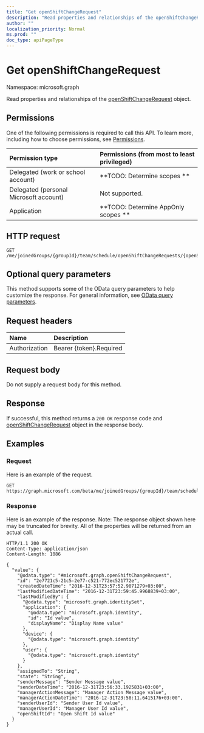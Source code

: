 ```yaml
---
title: "Get openShiftChangeRequest"
description: "Read properties and relationships of the openShiftChangeRequest object."
author: ""
localization_priority: Normal
ms.prod: ""
doc_type: apiPageType
---
```


# Get openShiftChangeRequest

Namespace: microsoft.graph

Read properties and relationships of the [openShiftChangeRequest](../resources/openshiftchangerequest.md) object.

## Permissions
One of the following permissions is required to call this API. To learn more, including how to choose permissions, see [Permissions](/concepts/permissions-reference.md).

|Permission type|Permissions (from most to least privileged)|
|:---|:---|
|Delegated (work or school account)|**TODO: Determine scopes **|
|Delegated (personal Microsoft account)|Not supported.|
|Application|**TODO: Determine AppOnly scopes **|

## HTTP request
<!-- {
  "blockType": "ignored"
}
-->
``` http
GET /me/joinedGroups/{groupId}/team/schedule/openShiftChangeRequests/{openShiftChangeRequestId}
```

## Optional query parameters
This method supports some of the OData query parameters to help customize the response. For general information, see [OData query parameters](/graph/query-parameters).

## Request headers
|Name|Description|
|:---|:---|
|Authorization|Bearer {token}.Required|

## Request body
Do not supply a request body for this method.

## Response
If successful, this method returns a `200 OK` response code and [openShiftChangeRequest](../resources/openshiftchangerequest.md) object in the response body.

## Examples

### Request
Here is an example of the request.
<!-- {
  "blockType": "request",
  "name": "get_openshiftchangerequest"
}
-->
``` http
GET https://graph.microsoft.com/beta/me/joinedGroups/{groupId}/team/schedule/openShiftChangeRequests/{openShiftChangeRequestId}
```

### Response
Here is an example of the response. Note: The response object shown here may be truncated for brevity. All of the properties will be returned from an actual call.
<!-- {
  "blockType": "response",
  "truncated": true,
  "@odata.type": "microsoft.graph.openShiftChangeRequest"
}
-->
``` http
HTTP/1.1 200 OK
Content-Type: application/json
Content-Length: 1086

{
  "value": {
    "@odata.type": "#microsoft.graph.openShiftChangeRequest",
    "id": "2e7721c5-21c5-2e77-c521-772ec521772e",
    "createdDateTime": "2016-12-31T23:57:52.9071279+03:00",
    "lastModifiedDateTime": "2016-12-31T23:59:45.9968839+03:00",
    "lastModifiedBy": {
      "@odata.type": "microsoft.graph.identitySet",
      "application": {
        "@odata.type": "microsoft.graph.identity",
        "id": "Id value",
        "displayName": "Display Name value"
      },
      "device": {
        "@odata.type": "microsoft.graph.identity"
      },
      "user": {
        "@odata.type": "microsoft.graph.identity"
      }
    },
    "assignedTo": "String",
    "state": "String",
    "senderMessage": "Sender Message value",
    "senderDateTime": "2016-12-31T23:56:33.1925831+03:00",
    "managerActionMessage": "Manager Action Message value",
    "managerActionDateTime": "2016-12-31T23:58:11.6415176+03:00",
    "senderUserId": "Sender User Id value",
    "managerUserId": "Manager User Id value",
    "openShiftId": "Open Shift Id value"
  }
}
```

